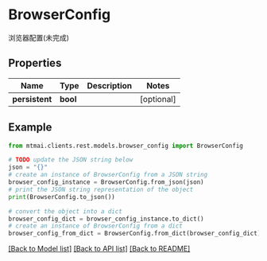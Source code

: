 # BrowserConfig

浏览器配置(未完成)

## Properties

Name | Type | Description | Notes
------------ | ------------- | ------------- | -------------
**persistent** | **bool** |  | [optional] 

## Example

```python
from mtmai.clients.rest.models.browser_config import BrowserConfig

# TODO update the JSON string below
json = "{}"
# create an instance of BrowserConfig from a JSON string
browser_config_instance = BrowserConfig.from_json(json)
# print the JSON string representation of the object
print(BrowserConfig.to_json())

# convert the object into a dict
browser_config_dict = browser_config_instance.to_dict()
# create an instance of BrowserConfig from a dict
browser_config_from_dict = BrowserConfig.from_dict(browser_config_dict)
```
[[Back to Model list]](../README.md#documentation-for-models) [[Back to API list]](../README.md#documentation-for-api-endpoints) [[Back to README]](../README.md)


